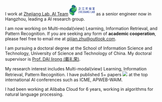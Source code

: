 I work at [Zhejiang Lab, AI Team](https://www.zhejianglab.com/) <img src='./images/zjlab.png' style='width: 6em;'> as a senior engineer now in Hangzhou, leading a AI research group. 

I am now working on Multi-modal(view) Learning, Information Retrieval, and Pattern Recognition. If you are seeking any form of **academic cooperation**, please feel free to email me at [qijian.zhu@outlook.com](mailto:qijian.zhu@outlook.com).

I am pursuing a doctoral degree at the School of Information Science and Technology, University of Science and Technology of China. My doctoral supervisor is [Prof. DAI lirong (戴礼荣)](https://faculty.ustc.edu.cn/dailirong/en/jsxx/242724/jsxx/).

My research interest includes Multi-modal(view) Learning, Information Retrieval, Pattern Recognition. I have published 5+ papers <a href='https://scholar.google.com/citations?hl=zh-CN&user=zYrKCHIAAAAJ'><img src="https://img.shields.io/endpoint?logo=Google%20Scholar&url=https%3A%2F%2Fcdn.jsdelivr.net%2Fgh%2FRayeRen%2Frayeren.github.io@google-scholar-stats%2Fgs_data_shieldsio.json&labelColor=f6f6f6&color=9cf&style=flat&label=citations"></a> at the top international AI conferences such as ICME, APWEB-WAIM. 

I had been working at Alibaba Cloud for 6 years, working in algorithms for natural language processing.
